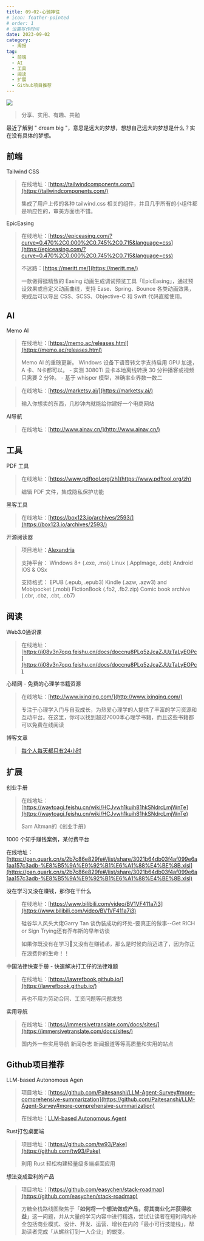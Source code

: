 ```yaml
---
title: 09-02-心驰神往
# icon: feather-pointed
# order: 1
# 设置写作时间
date: 2023-09-02
category:
  - 周报
tag:
  - 前端
  - AI
  - 工具
  - 阅读
  - 扩展
  - Github项目推荐
---
```


![](https://easyimage.smitten.top/i/2023/03/06/wdvhm6.webp)

> 分享、实用、有趣、共勉

最近了解到  " dream big "，意思是远大的梦想，想想自己远大的梦想是什么？实在没有具体的梦想。


## 前端

Tailwind CSS

> 在线地址：[https://tailwindcomponents.com/](https://tailwindcomponents.com/)
> 
> 集成了用户上传的各种 tailwind.css 相关的组件，并且几乎所有的小组件都是响应性的，审美方面也不错。


EpicEasing

> 在线地址：[https://epiceasing.com/?curve=0.470%2C0.000%2C0.745%2C0.715&language=css](https://epiceasing.com/?curve=0.470%2C0.000%2C0.745%2C0.715&language=css)
> 
> 不迷路：[https://meritt.me/](https://meritt.me/)
> 
> 一款做得挺精致的 Easing 动画生成调试预览工具「EpicEasing」，通过预设效果或自定义动画曲线，支持 Ease、Spring、Bounce 各类动画效果，完成后可以导出 CSS、SCSS、Objective-C 和 Swift 代码直接使用。
> 


## AI

Memo AI

> 在线地址：[https://memo.ac/releases.html](https://memo.ac/releases.html)
> 
> Memo AI 的重磅更新。 Windows 设备下语音转文字支持启用 GPU 加速，A 卡、N卡都可以。 - 实测 3080Ti 显卡本地离线转换 30 分钟播客或视频只需要 2 分钟。 - 基于 whisper 模型，准确率业界数一数二


> 在线地址：[https://marketsy.ai/](https://marketsy.ai/)
> 
> 输入你想卖的东西，几秒钟内就能给你建好一个电商网站


AI导航

> 在线地址：[http://www.ainav.cn/](http://www.ainav.cn/)

## 工具

PDF 工具

> 在线地址：[https://www.pdftool.org/zh](https://www.pdftool.org/zh)
> 
> 编辑 PDF 文件，集成隐私保护功能


黑客工具

> 在线地址：[https://box123.io/archives/2593/](https://box123.io/archives/2593/)



开源阅读器

> 项目地址：[Alexandria](https://github.com/btpf/Alexandria)
> 
> 支持平台： Windows 8+ (.exe, .msi) 
> Linux (.AppImage, .deb) 
> Android IOS & OSx 
> 
> 支持格式： EPUB (.epub, .epub3) Kindle (.azw, .azw3) and Mobipocket (.mobi) FictionBook (.fb2, .fb2.zip) Comic book archive (.cbr, .cbz, .cbt, .cb7)

## 阅读

Web3.0通识课

> 在线地址：[https://j08v3n7cqq.feishu.cn/docs/doccnu8PLq5zJcaZJUzTaLyEOPc](https://j08v3n7cqq.feishu.cn/docs/doccnu8PLq5zJcaZJUzTaLyEOPc)

心晴网 - 免费的心理学书籍资源

> 在线地址：[http://www.ixinqing.com/](http://www.ixinqing.com/)
> 
> 专注于心理学入门与自我成长，为热爱心理学的人提供了丰富的学习资源和互动平台。在这里，你可以找到超过7000本心理学书籍，而且这些书籍都可以免费在线阅读



博客文章

>  [每个人每天都只有24小时](https://justinyan.me/post/5790 "Permalink to 每个人每天都只有24小时，希望我的选择真的是我的选择")

## 扩展

创业手册

> 在线地址：[https://waytoagi.feishu.cn/wiki/HCJvwh1kuih81hkSNdrcLmjWnTe](https://waytoagi.feishu.cn/wiki/HCJvwh1kuih81hkSNdrcLmjWnTe)
> 
> Sam Altman的《创业手册》

1000 个知乎赚钱案例，某付费平台

在线地址：[https://pan.quark.cn/s/2b7c86e829fe#/list/share/3021b64db03f4af099e6a1aa157c3adb-%E8%B5%9A%E9%92%B1%E6%A1%88%E4%BE%8B.xlsl](https://pan.quark.cn/s/2b7c86e829fe#/list/share/3021b64db03f4af099e6a1aa157c3adb-%E8%B5%9A%E9%92%B1%E6%A1%88%E4%BE%8B.xlsl)

没在学习又没在赚钱，那你在干什么

> 在线地址：[https://www.bilibili.com/video/BV1VF411a7i3](https://www.bilibili.com/video/BV1VF411a7i3)
> 
> 硅谷华人风头大佬Garry Tan 谈伪装成功的坏处-要真正的做事--Get RICH or Sign Trying还有乔布斯的早年访谈
> 
> 如果你既没有在学习📑又没有在赚钱💰，那么是时候向前迈进了，因为你正在浪费你的生命！！

中国法律快查手册 - 快速解决打工仔的法律难题

> 在线地址：[https://lawrefbook.github.io/](https://lawrefbook.github.io/)
> 
> 再也不用为劳动合同、工资问题等问题发愁





实用导航

> 在线地址：[https://immersivetranslate.com/docs/sites/](https://immersivetranslate.com/docs/sites/)
> 
> 国内外一些实用导航 新闻杂志 新闻报道等等高质量和实用的站点




## Github项目推荐

LLM-based Autonomous Agen
> 项目地址：[https://github.com/Paitesanshi/LLM-Agent-Survey#more-comprehensive-summarization](https://github.com/Paitesanshi/LLM-Agent-Survey#more-comprehensive-summarization)
> 
> 在线地址：[LLM-based Autonomous Agent](https://abyssinian-molybdenum-f76.notion.site/237e9f7515d543c0922c74f4c3012a77?v=0a309e53d6454afcbe7a5a7e169be0f9)
> 


Rust打包桌面端

> 项目地址：[https://github.com/tw93/Pake](https://github.com/tw93/Pake)
> 
> 利用 Rust 轻松构建轻量级多端桌面应用

想法变成盈利的产品

> 项目地址：[https://github.com/easychen/stack-roadmap](https://github.com/easychen/stack-roadmap)
> 
> 方糖全栈路线图聚焦于「**如何将一个想法做成产品，将其商业化并获得收益**」这一问题，并从大量的学习内容中进行精选，尝试让读者在短时间内补全包括商业模式、设计、开发、运营、增长在内的「最小可行技能栈」，帮助读者完成「从螺丝钉到一人企业」的蜕变。
